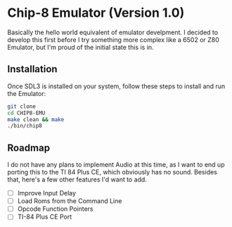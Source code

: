 # Chip-8 Emulator (Version 1.0)

Basically the hello world equivalent of emulator develpment. I decided to develop this first before I try something more complex like a 6502 or Z80 Emulator, but I'm proud of the initial state this is in.

## Installation  

Once SDL3 is installed on your system, follow these steps to install and run the Emulator:  

```bash  
git clone
cd CHIP8-EMU
make clean && make
./bin/chip8
```  

## Roadmap  

I do not have any plans to implement Audio at this time, as I want to end up porting this to the TI 84 Plus CE, which obviously has no sound. Besides that, here's a few other features I'd want to add.

- [ ] Improve Input Delay
- [ ] Load Roms from the Command Line
- [ ] Opcode Function Pointers
- [ ] TI-84 Plus CE Port
